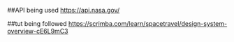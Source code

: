 ##API being used
https://api.nasa.gov/

##tut being followed
https://scrimba.com/learn/spacetravel/design-system-overview-cE6L9mC3